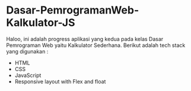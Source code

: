# Dasar-PemrogramanWeb-Kalkulator-JS

Haloo, ini adalah progress aplikasi yang kedua pada kelas Dasar Pemrograman Web yaitu Kalkulator Sederhana. Berikut adalah tech stack yang digunakan :
- HTML
- CSS
- JavaScript
- Responsive layout with Flex and float
